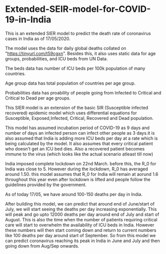 # Extended-SEIR-model-for-COVID-19-in-India
This is an extended SIER model to predict the death rate of coronavirus cases in India as of 17/05/2020.

The model uses the data for daily global deaths collated on "https://tinyurl.com/t59cgxn". Besides this, it also uses static data for age groups, probabilities, and ICU beds from UN Data.

The beds data has number of ICU beds per 100k population of many countries.

Age group data has total population of countries per age group.

Probabilities data has proability of people going from Infected to Critical and Critical to Dead per age groups.

This SIER model is an extension of the basic SIR (Susceptible infected recovered) epidemic model which uses differential equations for Susceptible, Exposed,Infected, Critical, Recovered and Dead population.

This model has assumed incubation period of COVID-19 as 9 days and number of days an infected person can infect other people as 3 days.it is also assumed that India is adding more ICU beds per day at a rate which is being calculated by the model. It also assumes that every critical patient who doesn't get an ICU bed dies. Also a recovered patient becomes immune to the virus (which looks like the actual scenario atleast till now)

India imposed complete lockdown on 22nd March. before this, the R_0 for India was close to 5. However during the lockdown, R_0 has averaged around 1.50. this model assumes that R_0 for India will remain at aorund 1.6 throughout this year even after lockdown is lifted and people follow the guidelines provided by the government. 

As of today 17/05, we have around 100-150 deaths per day in India.

After building this model, we can predict that around end of June/start of July, we will start seeing the deaths per day increasing exponentially. This will peak and go upto 12000 deaths per day around end of July and start of August. This is also the time when the number of patients requiring critical care will start to overwhelm the availability of ICU beds in India. However these numbers will then start coming down and return to current numbers like 100 deaths per day around start of September. So from this model we can predict coronavirus reaching its peak in India in June and July and then going down from Aug/Sep onwards.


